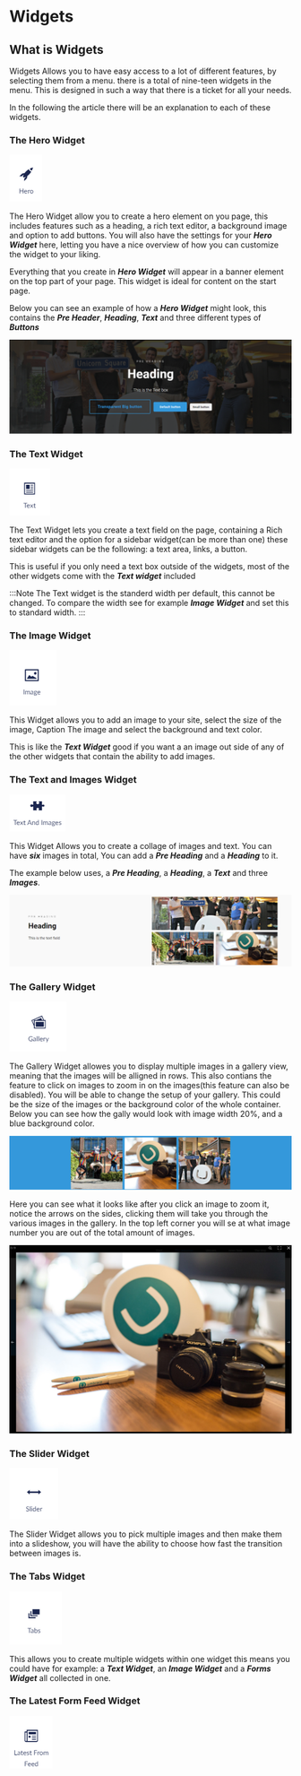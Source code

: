 # Widgets

## What is Widgets 
Widgets Allows you to have easy access to a lot of different features, by selecting them from a menu.
there is a total of nine-teen widgets in the menu.
This is designed in such a way that there is a ticket for all your needs.

In the following the article there will be an explanation to each of these widgets.



### The Hero Widget 

![movePage.jpg](images/The-Hero-Widget1.png)

The Hero Widget allow you to create a hero element on you page, this includes features such as a heading, a rich text editor, a background image and option to add buttons.
You will also have the settings for your ***Hero Widget*** here, letting you have a nice overview of how you can customize the widget to your liking.

Everything that you create in ***Hero Widget*** will appear in a banner element on the top part of your page. 
This widget is ideal for content on the start page.

Below you can see an example of how a ***Hero Widget*** might look, this contains the ***Pre Header***, ***Heading***, ***Text*** and three different types of ***Buttons***

![movePage.jpg](images/Scrren-shot-of-hero-widget.png)
 

### The Text Widget

![movePage.jpg](images/The-Text-Widget1.png)

The Text Widget lets you create a text field on the page, containing a Rich text editor and the option for a sidebar widget(can be more than one) these sidebar widgets can be the following: a text area, links, a button.

This is useful if you only need a text box outside of the widgets, most of the other widgets come with the ***Text widget*** included

:::Note
The Text widget is the standerd width per default, this cannot be changed.
To compare the width see for example ***Image Widget*** and set this to standard width.
:::



### The Image Widget

![movePage.jpg](images/The-Image-Widget.png)

This Widget allows you to add an image to your site, select the size of the image, Caption The image and select the background and text color.

This is like the ***Text Widget*** good if you want a an image out side of any of the other widgets that contain the ability to add images.




### The Text and Images Widget

![movePage.jpg](images/The-Text-And-Images-Widget1.png)

This Widget Allows you to create a collage of images and text.
You can have ***six*** images in total, You can add a ***Pre Heading*** and a ***Heading*** to it.

The example below uses, a ***Pre Heading***, a ***Heading***, a ***Text*** and three ***Images***.

![movePage.jpg](images/Example-text-images.png)





### The Gallery Widget

![movePage.jpg](images/The-Gallery-Widget.png)

The Gallery Widget allowes you to display multiple images in a gallery view, meaning that the images will be alligned in rows. 
This also contians the feature to click on images to zoom in on the images(this feature can also be disabled).
You will be able to change the setup of your gallery. This could be the size of the images or the background color of the whole container. 
Below you can see how the gally would look with image width 20%, and a blue background color.

![movePage.jpg](images/The-Gallery.png)

Here you can see what it looks like after you click an image to zoom it, notice the arrows on the sides, clicking them will take you through the various images in the gallery.
In the top left corner you will se at what image number you are out of the total amount of images. 

![movePage.jpg](images/Zoomed-into-gallery.png)




### The Slider Widget

![movePage.jpg](images/The-Slider-Widget.png)

The Slider Widget allows you to pick multiple images and then make them into a slideshow, you will have the ability to choose how fast the transition between images is.




### The Tabs Widget

![movePage.jpg](images/The-Tabs-Widget.png)

This allows you to create multiple widgets within one widget this means you could have for example: a ***Text Widget***, an ***Image Widget*** and a ***Forms Widget*** all collected in one.




### The Latest Form Feed Widget


![movePage.jpg](images/The-Latest-Form-Feed-Widget1.png)
